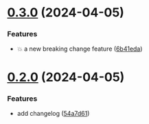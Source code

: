 # [0.3.0](https://github.com/codepainter/semantic-release-test/compare/v0.2.0...v0.3.0) (2024-04-05)


### Features

* :boom: a new breaking change feature ([6b41eda](https://github.com/codepainter/semantic-release-test/commit/6b41edad4e9e6c6101572e316e76cb8225beccd1))

# [0.2.0](https://github.com/codepainter/semantic-release-test/compare/v0.1.0...v0.2.0) (2024-04-05)


### Features

* add changelog ([54a7d61](https://github.com/codepainter/semantic-release-test/commit/54a7d618c3c81742b9b8481a0cbf4c77dbe06793))
